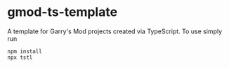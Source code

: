 # gmod-ts-template
A template for Garry's Mod projects created via TypeScript. To use simply run

```
npm install
npx tstl
```
